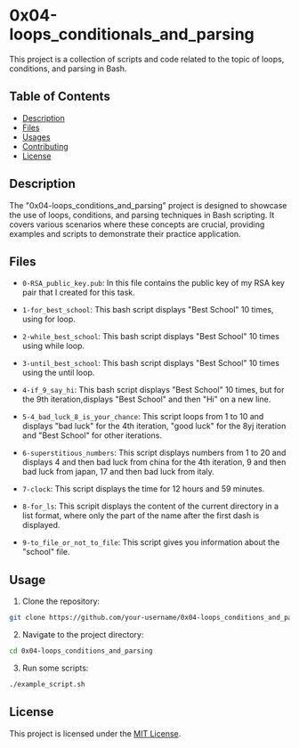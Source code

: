 # 0x04-loops_conditionals_and_parsing

This project is a collection of scripts and code related to the topic of loops, conditions, and parsing in Bash.

## Table of Contents

- [Description](#description)
- [Files](#files)
- [Usages](#usages)
- [Contributing](#contributing)
- [License](#license)

## Description

The "0x04-loops_conditions_and_parsing" project is designed to showcase the use of loops, conditions, and parsing techniques in Bash scripting. It covers various scenarios where these concepts are crucial, providing examples and scripts to demonstrate their practice application.

## Files

- `0-RSA_public_key.pub`: In this file contains the public key of my RSA key pair that I created for this task.

- `1-for_best_school`: This bash script displays "Best School" 10 times, using for loop.

- `2-while_best_school`: This bash script displays "Best School" 10 times using while loop.

- `3-until_best_school`: This bash script displays "Best School" 10 times using the until loop.

- `4-if_9_say_hi`: This bash script displays "Best School" 10 times, but for the 9th iteration,displays "Best School" and then "Hi" on a new line.

- `5-4_bad_luck_8_is_your_chance`: This script loops from 1 to 10 and displays "bad luck" for the 4th iteration, "good luck" for the 8yj iteration and "Best School" for other iterations.

- `6-superstitious_numbers`: This script displays numbers from 1 to 20 and displays 4 and then bad luck from china for the 4th iteration, 9 and then bad luck from japan, 17 and then bad luck from italy.

- `7-clock`: This script displays the time for 12 hours and 59 minutes.

- `8-for_ls`: This scripit displays the content of the current directory in a list format, where only the part of the name after the first dash is displayed.

- `9-to_file_or_not_to_file`: This script gives you information about the "school" file.

## Usage

1. Clone the repository:

```bash
git clone https://github.com/your-username/0x04-loops_conditions_and_parsing.git
```

2. Navigate to the project directory:
```bash
cd 0x04-loops_conditions_and_parsing
```

3. Run some scripts:
```bash
./example_script.sh
```

## License

This project is licensed under the [MIT License](LICENSE).
